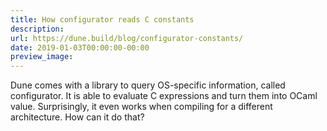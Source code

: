 ```yaml
---
title: How configurator reads C constants
description: 
url: https://dune.build/blog/configurator-constants/
date: 2019-01-03T00:00:00-00:00
preview_image: 
---
```


<p>Dune comes with a library to query OS-specific information, called configurator.
It is able to evaluate C expressions and turn them into OCaml value.
Surprisingly, it even works when compiling for a different architecture. How can
it do that?</p>
